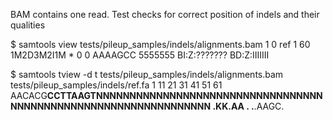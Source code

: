 BAM contains one read. Test checks for correct position of indels and their qualities


$ samtools view tests/pileup_samples/indels/alignments.bam
1       0       ref     1       60      1M2D3M2I1M      *       0       0       AAAAGCC 5555555 BI:Z:???????    BD:Z:IIIIIII

$ samtools tview -d t tests/pileup_samples/indels/alignments.bam tests/pileup_samples/indels/ref.fa
1           11        21        31        41        51        61
AACACG**CCTTAAGTNNNNNNNNNNNNNNNNNNNNNNNNNNNNNNNNNNNNNNNNNNNNNNNNNNNNNNNNNNNNNNNN
.KK.AA  .
.**.AAGC.

